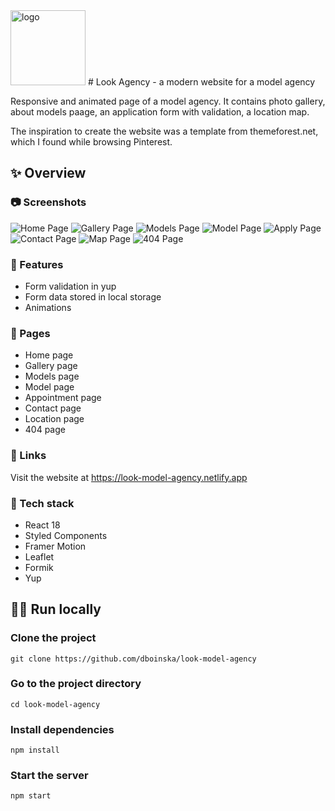<img src="./src/photos/logo2.png" alt="logo" width="120" />
# Look Agency - a modern website for a model agency

Responsive and animated page of a model agency. It contains photo gallery, about models paage, an application form with validation, a location map.

The inspiration to create the website was a template from themeforest.net, which I found while browsing Pinterest.

## ✨ Overview

### 📷 Screenshots

![Home Page](./public/photos/screenshots/lookHome.png)
![Gallery Page](./public/photos/screenshots/lookGallery.png)
![Models Page](./public/photos/screenshots/lookModels.png)
![Model Page](./public/photos/screenshots/lookModel.png)
![Apply Page](./public/photos/screenshots/lookApply.png)
![Contact Page](./public/photos/screenshots/lookContact.png)
![Map Page](./public/photos/screenshots/lookMap.png)
![404 Page](./public/photos/screenshots/look404.png)

### 🎯 Features

- Form validation in yup
- Form data stored in local storage
- Animations

### 💎 Pages

- Home page
- Gallery page
- Models page
- Model page
- Appointment page
- Contact page
- Location page
- 404 page

### 🔎 Links

Visit the website at https://look-model-agency.netlify.app

### 🚀 Tech stack

- React 18
- Styled Components
- Framer Motion
- Leaflet
- Formik
- Yup

## 🏃‍♀️ Run locally

### Clone the project

`git clone https://github.com/dboinska/look-model-agency`

### Go to the project directory

`cd look-model-agency`

### Install dependencies

`npm install`

### Start the server

`npm start`
